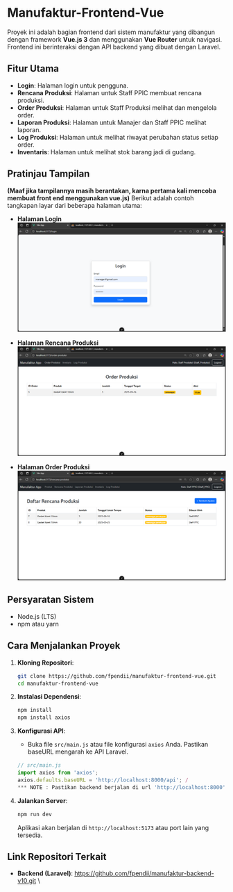 # Manufaktur-Frontend-Vue

Proyek ini adalah bagian frontend dari sistem manufaktur yang dibangun dengan framework **Vue.js 3** dan menggunakan **Vue Router** untuk navigasi. Frontend ini berinteraksi dengan API backend yang dibuat dengan Laravel.

## Fitur Utama

* **Login**: Halaman login untuk pengguna.
* **Rencana Produksi**: Halaman untuk Staff PPIC membuat rencana produksi.
* **Order Produksi**: Halaman untuk Staff Produksi melihat dan mengelola order.
* **Laporan Produksi**: Halaman untuk Manajer dan Staff PPIC melihat laporan.
* **Log Produksi**: Halaman untuk melihat riwayat perubahan status setiap order.
* **Inventaris**: Halaman untuk melihat stok barang jadi di gudang.

## Pratinjau Tampilan

**(Maaf jika tampilannya masih berantakan, karna pertama kali mencoba membuat front end menggunakan vue.js)**
Berikut adalah contoh tangkapan layar dari beberapa halaman utama:

* **Halaman Login**
    ![Halaman Login](screenshot/login.png)

* **Halaman Rencana Produksi**
   ![Halaman Rencana Produksi](screenshot/order-produksi.png)

* **Halaman Order Produksi**
   ![Halaman Order Produksi](screenshot/rencana-produksi.png)
    
## Persyaratan Sistem

* Node.js (LTS)
* npm atau yarn

## Cara Menjalankan Proyek

1.  **Kloning Repositori**:
    ```bash
    git clone https://github.com/fpendii/manufaktur-frontend-vue.git
    cd manufaktur-frontend-vue
    ```

2.  **Instalasi Dependensi**:
    ```bash
    npm install
    npm install axios
    ```

3.  **Konfigurasi API**:
    * Buka file `src/main.js` atau file konfigurasi `axios` Anda. Pastikan baseURL mengarah ke API Laravel.
    ```javascript
    // src/main.js
    import axios from 'axios';
    axios.defaults.baseURL = 'http://localhost:8000/api'; /
    *** NOTE : Pastikan backend berjalan di url 'http://localhost:8000', karna jika tidak banyak halaman front end yang akan error
    ```

4.  **Jalankan Server**:
    ```bash
    npm run dev
    ```
    Aplikasi akan berjalan di `http://localhost:5173` atau port lain yang tersedia.

## Link Repositori Terkait

* **Backend (Laravel)**: https://github.com/fpendii/manufaktur-backend-v10.git
\
